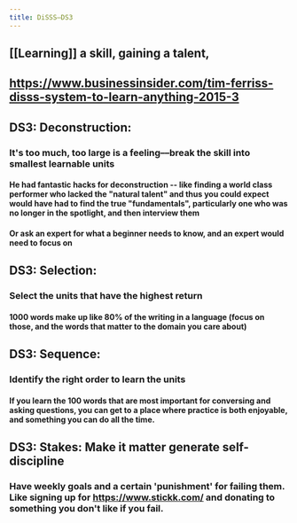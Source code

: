 ```yaml
---
title: DiSSS–DS3
---
```


## [[Learning]] a skill, gaining a talent, 

## https://www.businessinsider.com/tim-ferriss-disss-system-to-learn-anything-2015-3

## DS3: **Deconstruction**:  
### It's too much, too large is a feeling––break the skill into smallest learnable units
#### He had fantastic hacks for deconstruction -- like finding a world class performer who lacked the "natural talent" and thus you could expect would have had to find the true "fundamentals", particularly one who was no longer in the spotlight, and then interview them

#### Or ask an expert for what a beginner needs to know, and an expert would need to focus on

## DS3: **Selection**:  
### Select the units that have the highest return
#### 1000 words make up like 80% of the writing in a language (focus on those, and the words that matter to the domain you care about)

## DS3: **Sequence**: 
### Identify the right order to learn the units
#### If you learn the 100 words that are most important for conversing and asking questions, you can get to a place where practice is both enjoyable, and something you can do all the time.

## DS3: **Stakes**: Make it matter generate self-discipline
### Have weekly goals and a certain 'punishment' for failing them. Like signing up for https://www.stickk.com/ and donating to something you don't like if you fail.
